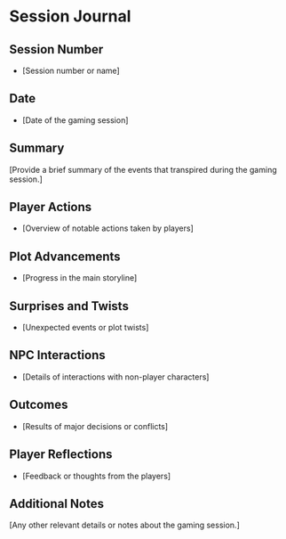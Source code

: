 # Session Journal

## Session Number
- [Session number or name]

## Date
- [Date of the gaming session]

## Summary
[Provide a brief summary of the events that transpired during the gaming session.]

## Player Actions
- [Overview of notable actions taken by players]

## Plot Advancements
- [Progress in the main storyline]

## Surprises and Twists
- [Unexpected events or plot twists]

## NPC Interactions
- [Details of interactions with non-player characters]

## Outcomes
- [Results of major decisions or conflicts]

## Player Reflections
- [Feedback or thoughts from the players]

## Additional Notes
[Any other relevant details or notes about the gaming session.]
